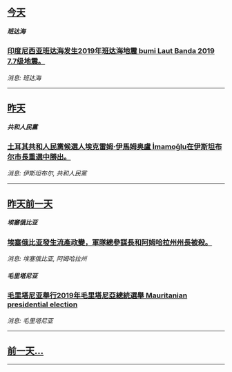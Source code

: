 

## [今天](/news/2019/06/24/index.md)

##### 班达海
### [印度尼西亚班达海发生2019年班达海地震 bumi Laut Banda 2019 7.7级地震。 ](/news/2019/06/24/印度尼西亚班达海发生2019年班达海地震-bumi-Laut-Banda-2019-77级地震.md)
_消息: 班达海_

---

## [昨天](/news/2019/06/23/index.md)

##### 共和人民黨
### [土耳其共和人民黨候選人埃克雷姆·伊馬姆奥盧 İmamoğlu在伊斯坦布尔市長重選中勝出。 ](/news/2019/06/23/土耳其共和人民黨候選人埃克雷姆-伊馬姆奥盧-İmamoğlu在伊斯坦布尔市長重選中勝出.md)
_消息: 伊斯坦布尔, 共和人民黨_

---

## [昨天前一天](/news/2019/06/22/index.md)

##### 埃塞俄比亚
### [埃塞俄比亚發生流產政變，軍隊總參謀長和阿姆哈拉州州長被殺。 ](/news/2019/06/22/埃塞俄比亚發生流產政變-軍隊總參謀長和阿姆哈拉州州長被殺.md)
_消息: 埃塞俄比亚, 阿姆哈拉州_

##### 毛里塔尼亚
### [毛里塔尼亚舉行2019年毛里塔尼亞總統選舉 Mauritanian presidential election ](/news/2019/06/22/毛里塔尼亚舉行2019年毛里塔尼亞總統選舉-Mauritanian-presidential-election.md)
_消息: 毛里塔尼亚_

---

## [前一天...](/news/2019/06/20/index.md)

---


